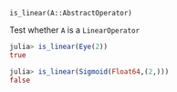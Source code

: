`is_linear(A::AbstractOperator)`

Test whether `A` is a `LinearOperator`

```julia
julia> is_linear(Eye(2))
true

julia> is_linear(Sigmoid(Float64,(2,)))
false
```

